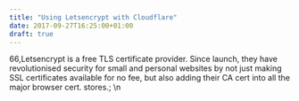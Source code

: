 ```yaml
---
title: "Using Letsencrypt with Cloudflare"
date: 2017-09-27T16:25:00+01:00
draft: true
---
```

66,Letsencrypt is a free TLS certificate provider. Since launch, they have revolutionised security for small and personal websites by not just making SSL certificates available for no fee, but also adding their CA cert into all the major browser cert. stores.;
\n

